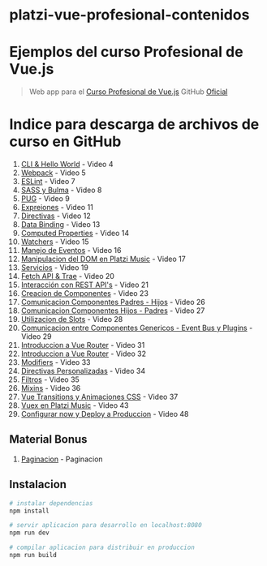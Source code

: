 # platzi-vue-profesional-contenidos
# Ejemplos del curso Profesional de Vue.js

> Web app para el [Curso Profesional de Vue.js](http://platzi.com/vue)
>  GitHub [Oficial](https://github.com/platzi/platzi-music-vue)

# Indice para descarga de archivos de curso en GitHub
1. [CLI & Hello World](https://github.com/platzi/platzi-music-vue/archive/video4.zip) - Video 4
1. [Webpack](https://github.com/platzi/platzi-music-vue/archive/video5.zip) - Video 5
1. [ESLint](https://github.com/platzi/platzi-music-vue/archive/video7.zip) - Video 7
1. [SASS y Bulma](https://github.com/platzi/platzi-music-vue/archive/video8.zip) - Video 8
1. [PUG](https://github.com/platzi/platzi-music-vue/archive/video9.zip) - Video 9
1. [Expreiones](https://github.com/platzi/platzi-music-vue/archive/video10.zip) - Video 11
1. [Directivas](https://github.com/platzi/platzi-music-vue/archive/video11.zip) - Video 12
1. [Data Binding](https://github.com/platzi/platzi-music-vue/archive/video12.zip) - Video 13
1. [Computed Properties](https://github.com/platzi/platzi-music-vue/archive/video13.zip) - Video 14
1. [Watchers](https://github.com/platzi/platzi-music-vue/archive/video14.zip) - Video 15
1. [Manejo de Eventos](https://github.com/platzi/platzi-music-vue/archive/video15.zip) - Video 16
1. [Manipulacion del DOM en Platzi Music](https://github.com/platzi/platzi-music-vue/archive/video16.zip) - Video 17
1. [Servicios](https://github.com/platzi/platzi-music-vue/archive/video17.zip) - Video 19
1. [Fetch API & Trae](https://github.com/platzi/platzi-music-vue/archive/video18.zip) - Video 20
1. [Interacción con REST API's](https://github.com/platzi/platzi-music-vue/archive/video19.zip) - Video 21
1. [Creacion de Componentes](https://github.com/platzi/platzi-music-vue/archive/video21.zip) - Video 23
1. [Comunicacion Componentes Padres - Hijos](https://github.com/platzi/platzi-music-vue/archive/video24.zip) - Video 26
1. [Comunicacion Componentes Hijos - Padres](https://github.com/platzi/platzi-music-vue/archive/video25.zip) - Video 27
1. [Utilizacion de Slots](https://github.com/platzi/platzi-music-vue/archive/video26.zip) - Video 28
1. [Comunicacion entre Componentes Genericos - Event Bus y Plugins](https://github.com/platzi/platzi-music-vue/archive/video27.zip) - Video 29
1. [Introduccion a Vue Router](https://github.com/platzi/platzi-music-vue/archive/video29.zip) - Video 31
1. [Introduccion a Vue Router](https://github.com/platzi/platzi-music-vue/archive/video30.zip) - Video 32
1. [Modifiers](https://github.com/platzi/platzi-music-vue/archive/video31.zip) - Video 33
1. [Directivas Personalizadas](https://github.com/platzi/platzi-music-vue/archive/video32.zip) - Video 34
1. [Filtros](https://github.com/platzi/platzi-music-vue/archive/video33.zip) - Video 35
1. [Mixins](https://github.com/platzi/platzi-music-vue/archive/video34.zip) - Video 36
1. [Vue Transitions y Animaciones CSS](https://github.com/platzi/platzi-music-vue/archive/video35.zip) - Video 37
1. [Vuex en Platzi Music](https://github.com/platzi/platzi-music-vue/archive/video41.zip) - Video 43
1. [Configurar now y Deploy a Produccion](https://github.com/platzi/platzi-music-vue/archive/video46.zip) - Video 48

## Material Bonus
1. [Paginacion](https://github.com/platzi/platzi-music-vue/archive/pagination.zip) - Paginacion


## Instalacion

``` bash
# instalar dependencias
npm install

# servir aplicacion para desarrollo en localhost:8080
npm run dev

# compilar aplicacion para distribuir en produccion
npm run build
```
